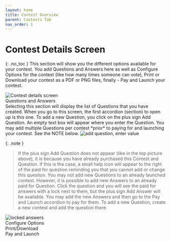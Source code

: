 ```yaml
---
layout: home
title: Contest Overview
parent: Contests Tab
nav_order: 1
---
```


# Contest Details Screen
{: .no_toc }
This section will show you the different options available for your contest.  You add Questions and Answers here as well as Configure Options for the contest (like how many times someone can vote), Print or Download your contest as a PDF or PNG files, finally - Pay and Launch your contest.

   <img class="image-border" alt="Contest details screen" src="../../../assets/images/contest_screen.png">

<div class="accordion-bar">Questions and Answers</div>
  Selecting this section will display the list of Questions that you have created.  When you go to this screen, the first accordion (section) to open up is this one.  To add a new Question, you click on the plus sign Add Question.  An empty text box will appear where you enter the Question. You may add multiple Questions per contest *prior* to paying for and launching your contest. See the NOTE below.

   <img class="image-border" alt="add question, enter value" src="../../../assets/images/add_question2.png">

{: .note }
> If the plus sign Add Question does not appear (like in the top picture above), it is because you have already purchased this Contest and Question.  If this is the case, a small help icon will appear to the right of the paid for question reminding you that you cannot add or change this quesiton.  You may not add new Questions to an already launched contest.  However, it is possible to add new Answers to an already paid for Question.  Click the question and you will see the paid for answers with a lock next to them, but the plus sign Add Answer will be available.  You may add the new Answers and then go to the Pay and Launch accordion to pay for them. To add a new Question, create a new contest and add the question there.
<img class="image-border" alt="locked answers" src="../../../assets/images/locked_answer.png">

<div class="accordion-bar">Configure Options</div>

<div class="accordion-bar">Print/Download</div>

<div class="accordion-bar">Pay and Launch</div>
